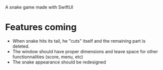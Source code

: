A snake game made with SwiftUI

# Features coming

- When snake hits its tail, he "cuts" itself and the remaining part is deleted.
- The window should have proper dimensions and leave space for other functionnalities (score, menu, etc)
- The snake appearance should be redesigned
